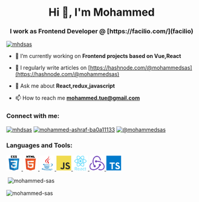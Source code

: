 <h1 align="center">Hi 👋, I'm Mohammed</h1>
<h3 align="center">I work as Frontend Developer @ [https://facilio.com/](facilio) </h3>

<p align="left"> <a href="https://twitter.com/mhdsas" target="blank"><img src="https://img.shields.io/twitter/follow/mhdsas?logo=twitter&style=for-the-badge" alt="mhdsas" /></a> </p>

- 🔭 I’m currently working on **Frontend projects based on Vue,React**

- 📝 I regularly write articles on [https://hashnode.com/@mohammedsas](https://hashnode.com/@mohammedsas)

- 💬 Ask me about **React,redux,javascript**

- 📫 How to reach me **mohammed.tue@gmail.com**

<h3 align="left">Connect with me:</h3>
<p align="left">
<a href="https://twitter.com/mhdsas" target="blank"><img align="center" src="https://raw.githubusercontent.com/rahuldkjain/github-profile-readme-generator/master/src/images/icons/Social/twitter.svg" alt="mhdsas" height="30" width="40" /></a>
<a href="https://linkedin.com/in/mohammed-ashraf-ba0a11133" target="blank"><img align="center" src="https://raw.githubusercontent.com/rahuldkjain/github-profile-readme-generator/master/src/images/icons/Social/linked-in-alt.svg" alt="mohammed-ashraf-ba0a11133" height="30" width="40" /></a>
<a href="https://hashnode.com/@mohammedsas" target="blank"><img align="center" src="https://raw.githubusercontent.com/rahuldkjain/github-profile-readme-generator/master/src/images/icons/Social/hashnode.svg" alt="@mohammedsas" height="30" width="40" /></a>
</p>

<h3 align="left">Languages and Tools:</h3>
<p align="left"> <a href="https://www.w3schools.com/css/" target="_blank" rel="noreferrer"> <img src="https://raw.githubusercontent.com/devicons/devicon/master/icons/css3/css3-original-wordmark.svg" alt="css3" width="40" height="40"/> </a> <a href="https://www.w3.org/html/" target="_blank" rel="noreferrer"> <img src="https://raw.githubusercontent.com/devicons/devicon/master/icons/html5/html5-original-wordmark.svg" alt="html5" width="40" height="40"/> </a> <a href="https://www.java.com" target="_blank" rel="noreferrer"> <img src="https://raw.githubusercontent.com/devicons/devicon/master/icons/java/java-original.svg" alt="java" width="40" height="40"/> </a> <a href="https://developer.mozilla.org/en-US/docs/Web/JavaScript" target="_blank" rel="noreferrer"> <img src="https://raw.githubusercontent.com/devicons/devicon/master/icons/javascript/javascript-original.svg" alt="javascript" width="40" height="40"/> </a> <a href="https://reactjs.org/" target="_blank" rel="noreferrer"> <img src="https://raw.githubusercontent.com/devicons/devicon/master/icons/react/react-original-wordmark.svg" alt="react" width="40" height="40"/> </a> <a href="https://redux.js.org" target="_blank" rel="noreferrer"> <img src="https://raw.githubusercontent.com/devicons/devicon/master/icons/redux/redux-original.svg" alt="redux" width="40" height="40"/> </a> <a href="https://www.typescriptlang.org/" target="_blank" rel="noreferrer"> <img src="https://raw.githubusercontent.com/devicons/devicon/master/icons/typescript/typescript-original.svg" alt="typescript" width="40" height="40"/> </a> </p>

<p>&nbsp;<img align="center" src="https://github-readme-stats.vercel.app/api?username=mohammed-sas&show_icons=true&locale=en" alt="mohammed-sas" /></p>

<p><img align="center" src="https://github-readme-streak-stats.herokuapp.com/?user=mohammed-sas&" alt="mohammed-sas" /></p>
